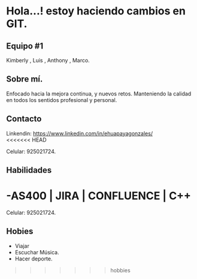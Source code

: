 # Hola...! estoy haciendo cambios en GIT.

## Equipo #1
Kimberly , Luis , Anthony , Marco. 

## Sobre mí.
Enfocado hacia la mejora continua, y nuevos retos. Manteniendo la calidad en todos los sentidos
profesional y personal.

## Contacto 
Linkendin: https://www.linkedin.com/in/ehuapayagonzales/   
<<<<<<< HEAD

Celular: 925021724.

## Habilidades
-AS400 | JIRA  | CONFLUENCE | C++
=======
Celular: 925021724.

## Hobies
- Viajar 
- Escuchar Música.
- Hacer deporte.
>>>>>>> hobbies
